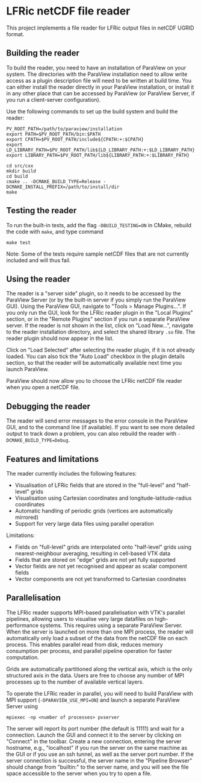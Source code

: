 # LFRic netCDF file reader

This project implements a file reader for LFRic output files in netCDF UGRID format.

## Building the reader

To build the reader, you need to have an installation of ParaView on your system. The directories with the ParaView installation need to allow write access as a plugin description file will need to be written at build time. You can either install the reader directly in your ParaView installation, or install it in any other place that can be accessed by ParaView (or ParaView Server, if you run a client-server configuration).

Use the following commands to set up the build system and build the reader:
```
PV_ROOT_PATH=/path/to/paraview/installation
export PATH=$PV_ROOT_PATH/bin:$PATH
export CPATH=$PV_ROOT_PATH/include${CPATH:+:$CPATH}
export LD_LIBRARY_PATH=$PV_ROOT_PATH/lib${LD_LIBRARY_PATH:+:$LD_LIBRARY_PATH}
export LIBRARY_PATH=$PV_ROOT_PATH/lib${LIBRARY_PATH:+:$LIBRARY_PATH}

cd src/cxx
mkdir build
cd build
cmake .. -DCMAKE_BUILD_TYPE=Release -DCMAKE_INSTALL_PREFIX=/path/to/install/dir
make
```

## Testing the reader

To run the built-in tests, add the flag ```-DBUILD_TESTING=ON``` in CMake, rebuild the code with ```make```, and type command
```
make test
```

Note: Some of the tests require sample netCDF files that are not currently included and will thus fail.

## Using the reader

The reader is a "server side" plugin, so it needs to be accessed by the ParaView Server (or by the built-in server if you simply run the ParaView GUI). Using the ParaView GUI, navigate to "Tools > Manage Plugins...". If you only run the GUI, look for the LFRic reader plugin in the "Local Plugins" section, or in the "Remote Plugins" section if you run a separate ParaView server. If the reader is not shown in the list, click on "Load New...", navigate to the reader installation directory, and select the shared library ```.so``` file. The reader plugin should now appear in the list.

Click on "Load Selected" after selecting the reader plugin, if it is not already loaded. You can also tick the "Auto Load" checkbox in the plugin details section, so that the reader will be automatically available next time you launch ParaView.

ParaView should now allow you to choose the LFRic netCDF file reader when you open a netCDF file.

## Debugging the reader

The reader will send error messages to the error console in the ParaView GUI, and to the command line (if available). If you want to see more detailed output to track down a problem, you can also rebuild the reader with `-DCMAKE_BUILD_TYPE=Debug`.

## Features and limitations

The reader currently includes the following features:
* Visualisation of LFRic fields that are stored in the "full-level" and "half-level" grids
* Visualisation using Cartesian coordinates and longitude-latitude-radius coordinates
* Automatic handling of periodic grids (vertices are automatically mirrored)
* Support for very large data files using parallel operation

Limitations:
* Fields on "full-level" grids are interpolated onto "half-level" grids using nearest-neighbour averaging, resulting in cell-based VTK data
* Fields that are stored on "edge" grids are not yet fully supported
* Vector fields are not yet recognised and appear as scalar component fields
* Vector components are not yet transformed to Cartesian coordinates

## Parallelisation

The LFRic reader supports MPI-based parallelisation with VTK's parallel pipelines, allowing users to visualise very large datafiles on high-performance systems. This requires using a separate ParaView Server. When the server is launched on more than one MPI process, the reader will automatically only load a subset of the data from the netCDF file on each process. This enables parallel read from disk, reduces memory consumption per process, and parallel pipeline operation for faster computation.

Grids are automatically partitioned along the vertical axis, which is the only structured axis in the data. Users are free to choose any number of MPI processes up to the number of available vertical layers.

To operate the LFRic reader in parallel, you will need to build ParaView with MPI support (```-DPARAVIEW_USE_MPI=ON```) and launch a separate ParaView Server using
```
mpiexec -np <number of processes> pvserver
```
The server will report its port number (the default is 11111) and wait for a connection. Launch the GUI and connect it to the server by clicking on "Connect" in the toolbar. Create a new connection, entering the server hostname, e.g., "localhost" if you run the server on the same machine as the GUI or if you use an ssh tunnel, as well as the server port number. If the server connection is successful, the server name in the "Pipeline Browser" should change from "builtin:" to the server name, and you will see the file space accessible to the server when you try to open a file.
